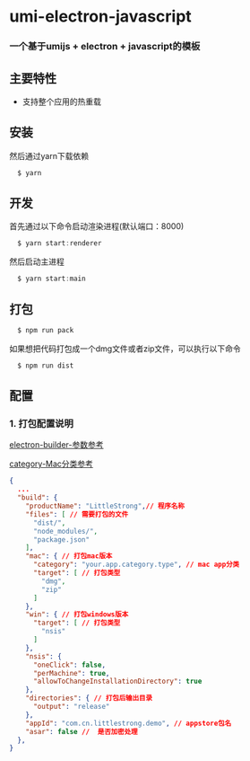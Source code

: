 # umi-electron-javascript

### 一个基于umijs + electron + javascript的模板

## 主要特性
- 支持整个应用的热重载

## 安装


然后通过yarn下载依赖

```javascript
  $ yarn
```

## 开发

首先通过以下命令启动渲染进程(默认端口：8000)

```javascript
  $ yarn start:renderer
```

然后启动主进程

```javascript
  $ yarn start:main
```

## 打包

```javascript
  $ npm run pack
```

如果想把代码打包成一个dmg文件或者zip文件，可以执行以下命令

```javascript
  $ npm run dist
```

## 配置

### 1. 打包配置说明 

[electron-builder-参数参考](https://www.electron.build/configuration/configuration) 

[category-Mac分类参考](https://developer.apple.com/library/ios/documentation/General/Reference/InfoPlistKeyReference/Articles/LaunchServicesKeys.html#//apple_ref/doc/uid/TP40009250-SW8)

```json
{
  ...
  "build": {
    "productName": "LittleStrong",// 程序名称
    "files": [ // 需要打包的文件
      "dist/",
      "node_modules/",
      "package.json"
    ],
    "mac": { // 打包mac版本
      "category": "your.app.category.type", // mac app分类 
      "target": [ // 打包类型
        "dmg",
        "zip"
      ]
    },
    "win": { // 打包windows版本
      "target": [ // 打包类型
        "nsis"
      ]
    },
    "nsis": {
      "oneClick": false,
      "perMachine": true,
      "allowToChangeInstallationDirectory": true
    },
    "directories": { // 打包后输出目录
      "output": "release"
    },
    "appId": "com.cn.littlestrong.demo", // appstore包名
    "asar": false //  是否加密处理
  },
}
```
